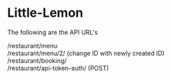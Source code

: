 # Little-Lemon

The following are the API URL's

/restaurant/menu <br>
/restaurant/menu/2/ (change ID with newly created ID) <br>
/restaurant/booking/ <br>
/restaurant/api-token-auth/ (POST) <br>
